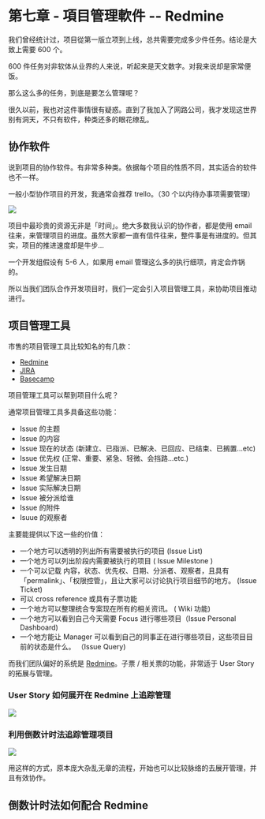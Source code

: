# 第七章 - 項目管理軟件 -- Redmine

我们曾经统计过，项目從第一版立项到上线，总共需要完成多少件任务。结论是大致上需要 600 个。

600 件任务对非软体从业界的人来说，听起来是天文数字。对我来说却是家常便饭。

那么这么多的任务，到底是要怎么管理呢？

很久以前，我也对这件事情很有疑惑。直到了我加入了网路公司，我才发现这世界别有洞天，不只有软件，种类还多的眼花缭乱。

## 协作软件

说到项目的协作软件。有非常多种类。依据每个项目的性质不同，其实适合的软件也不一样。

一般小型协作项目的开发，我通常会推荐 trello。（30 个以内待办事项需要管理）

![](https://imgur.com/wA2LLeG.png)

项目中最珍贵的资源无非是「时间」。绝大多数我认识的协作者，都是使用 email 往来，来管理项目的进度。虽然大家都一直有信件往来，整件事是有进度的。但其实，项目的推进速度却是牛步...



一个开发组假设有 5-6 人，如果用 email 管理这么多的执行细项，肯定会炸锅的。

所以当我们团队合作开发项目时，我们一定会引入项目管理工具，来协助项目推动进行。

## 项目管理工具

市售的项目管理工具比较知名的有几款：

* [Redmine](http://www.redmine.org/)
* [JIRA](http://www.atlassian.com/software/jira/overview)
* [Basecamp](http://basecamp.com)

项目管理工具可以帮到项目什么呢？

通常项目管理工具多具备这些功能：

* Issue 的主题
* Issue 的内容
* Issue 现在的状态 (新建立、已指派、已解决、已回应、已结束、已搁置...etc)
* Issue 优先权 (正常、重要、紧急、轻微、会挡路...etc.)
* Issue 发生日期
* Issue 希望解决日期
* Issue 实际解决日期
* Issue 被分派给谁
* Issue 的附件
* Isuue 的观察者


主要能提供以下这一些的价值：

* 一个地方可以透明的列出所有需要被执行的项目 (Issue List)
* 一个地方可以列出阶段内需要被执行的项目 ( Issue Milestone )
* 一个可以记载 内容，状态、优先权、日期、分派者、观察者，且具有「permalink」、「权限控管」，且让大家可以讨论执行项目细节的地方。 (Issue Ticket)
* 可以 cross reference 或具有子票功能
* 一个地方可以整理统合专案现在所有的相关资讯。 ( Wiki 功能)
* 一个地方可以看到自己今天需要 Focus 进行哪些项目（Issue Personal Dashboard)
* 一个地方能让 Manager 可以看到自己的同事正在进行哪些项目，这些项目目前的状态是什么。 （Issue Query)

而我们团队偏好的系统是 [Redmine](http://www.redmine.org/)。子票 / 相关票的功能，非常适于 User Story 的拓展与管理。


### User Story 如何展开在 Redmine 上追踪管理

![](https://c2.staticflickr.com/8/7026/6469521821_1180cd425a_o.png)

### 利用倒数计时法追踪管理项目

![](https://c2.staticflickr.com/8/7160/6469526205_af3e0f4048_o.png)

用这样的方式，原本庞大杂乱无章的流程，开始也可以比较脉络的去展开管理，并且有效协作。

## 倒数计时法如何配合 Redmine
